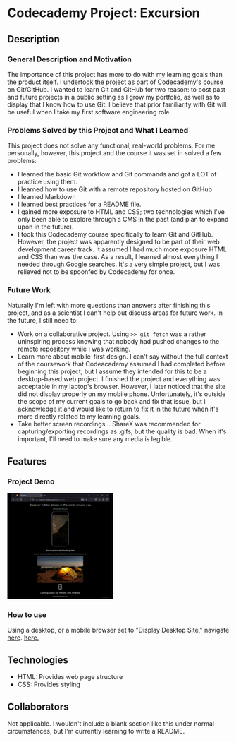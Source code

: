 # Codecademy Project: Excursion

## Description
### General Description and Motivation
The importance of this project has more to do with my learning goals than the product itself. I undertook the project as part of Codecademy's course on Git/GitHub. I wanted to learn Git and GitHub for two reason: to post past and future projects in a public setting as I grow my portfolio, as well as to display that I know how to use Git. I believe that prior familiarity with Git will be useful when I take my first software engineering role.

### Problems Solved by this Project and What I Learned
This project does not solve any functional, real-world problems. For me personally, however, this project and the course it was set in solved a few problems:
* I learned the basic Git workflow and Git commands and got a LOT of practice using them.
* I learned how to use Git with a remote repository hosted on GitHub
* I learned Markdown
* I learned best practices for a README file.
* I gained more exposure to HTML and CSS; two technologies which I've only been able to explore through a CMS in the past (and plan to expand upon in the future).
* I took this Codecademy course specifically to learn Git and GitHub. However, the project was apparently designed to be part of their web development career track. It assumed I had much more exposure HTML and CSS than was the case. As a result, I learned almost everything I needed through Google searches. It's a very simple project, but I was relieved not to be spoonfed by Codecademy for once.

### Future Work
Naturally I'm left with more questions than answers after finishing this project, and as a scientist I can't help but discuss areas for future work. In the future, I still need to:
* Work on a collaborative project. Using `>> git fetch` was a rather uninspiring process knowing that nobody had pushed changes to the remote repository while I was working.
* Learn more about mobile-first design. I can't say without the full context of the coursework that Codeacademy assumed I had completed before beginning this project, but I assume they intended for this to be a desktop-based web project. I finished the project and everything was acceptable in my laptop's browser. However, I later noticed that the site did not display properly on my mobile phone. Unfortunately, it's outside the scope of my current goals to go back and fix that issue, but I acknowledge it and would like to return to fix it in the future when it's more directly related to my learning goals.
* Take better screen recordings... ShareX was recommended for capturing/exporting recordings as .gifs, but the quality is bad. When it's important, I'll need to make sure any media is legible.

## Features
### Project Demo

![image](demo.gif)

### How to use
Using a desktop, or a mobile browser set to "Display Desktop Site," navigate [here](https://highway-kebabbery.github.io/excursion/). <a href="https://highway-kebabbery.github.io/excursion/" target="_blank">here.</a>

## Technologies
* HTML: Provides web page structure
* CSS: Provides styling

## Collaborators
Not applicable. I wouldn't include a blank section like this under normal circumstances, but I'm currently learning to write a README.